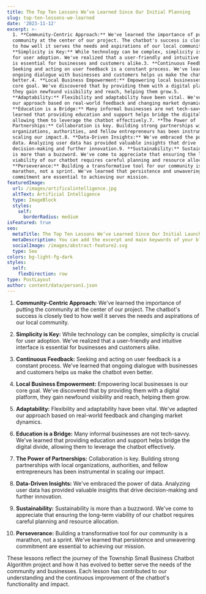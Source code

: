 ```yaml
---
title: The Top Ten Lessons We’ve Learned Since Our Initial Planning
slug: top-ten-lessons-we-learned
date: '2023-11-12'
excerpt: >-
  1. **Community-Centric Approach:** We've learned the importance of putting the
  community at the center of our project. The chatbot's success is closely tied
  to how well it serves the needs and aspirations of our local community.2.
  **Simplicity is Key:** While technology can be complex, simplicity is crucial
  for user adoption. We've realized that a user-friendly and intuitive interface
  is essential for businesses and customers alike.3. **Continuous Feedback:**
  Seeking and acting on user feedback is a constant process. We've learned that
  ongoing dialogue with businesses and customers helps us make the chatbot even
  better.4. **Local Business Empowerment:** Empowering local businesses is our
  core goal. We've discovered that by providing them with a digital platform,
  they gain newfound visibility and reach, helping them grow.5.
  **Adaptability:** Flexibility and adaptability have been vital. We've adapted
  our approach based on real-world feedback and changing market dynamics.6.
  **Education is a Bridge:** Many informal businesses are not tech-savvy. We've
  learned that providing education and support helps bridge the digital divide,
  allowing them to leverage the chatbot effectively.7. **The Power of
  Partnerships:** Collaboration is key. Building strong partnerships with local
  organizations, authorities, and fellow entrepreneurs has been instrumental in
  scaling our impact.8. **Data-Driven Insights:** We've embraced the power of
  data. Analyzing user data has provided valuable insights that drive
  decision-making and further innovation.9. **Sustainability:** Sustainability
  is more than a buzzword. We've come to appreciate that ensuring the long-term
  viability of our chatbot requires careful planning and resource allocation.10.
  **Perseverance:** Building a transformative tool for our community is a
  marathon, not a sprint. We've learned that persistence and unwavering
  commitment are essential to achieving our mission.
featuredImage:
  url: /images/artificalintelligence.jpg
  altText: Artificial Intelligence
  type: ImageBlock
  styles:
    self:
      borderRadius: medium
isFeatured: true
seo:
  metaTitle: The Top Ten Lessons We’ve Learned Since Our Initial Launch
  metaDescription: You can add the excerpt and main keywords of your blog post here.
  socialImage: /images/abstract-feature2.svg
  type: Seo
colors: bg-light-fg-dark
styles:
  self:
    flexDirection: row
type: PostLayout
author: content/data/person1.json
---
```



1.  **Community-Centric Approach:** We've learned the importance of putting the community at the center of our project. The chatbot's success is closely tied to how well it serves the needs and aspirations of our local community.

2.  **Simplicity is Key:** While technology can be complex, simplicity is crucial for user adoption. We've realized that a user-friendly and intuitive interface is essential for businesses and customers alike.

3.  **Continuous Feedback:** Seeking and acting on user feedback is a constant process. We've learned that ongoing dialogue with businesses and customers helps us make the chatbot even better.

4.  **Local Business Empowerment:** Empowering local businesses is our core goal. We've discovered that by providing them with a digital platform, they gain newfound visibility and reach, helping them grow.

5.  **Adaptability:** Flexibility and adaptability have been vital. We've adapted our approach based on real-world feedback and changing market dynamics.

6.  **Education is a Bridge:** Many informal businesses are not tech-savvy. We've learned that providing education and support helps bridge the digital divide, allowing them to leverage the chatbot effectively.

7.  **The Power of Partnerships:** Collaboration is key. Building strong partnerships with local organizations, authorities, and fellow entrepreneurs has been instrumental in scaling our impact.

8.  **Data-Driven Insights:** We've embraced the power of data. Analyzing user data has provided valuable insights that drive decision-making and further innovation.

9.  **Sustainability:** Sustainability is more than a buzzword. We've come to appreciate that ensuring the long-term viability of our chatbot requires careful planning and resource allocation.

10. **Perseverance:** Building a transformative tool for our community is a marathon, not a sprint. We've learned that persistence and unwavering commitment are essential to achieving our mission.

These lessons reflect the journey of the Township Small Business Chatbot Algorithm project and how it has evolved to better serve the needs of the community and businesses. Each lesson has contributed to our understanding and the continuous improvement of the chatbot's functionality and impact.
